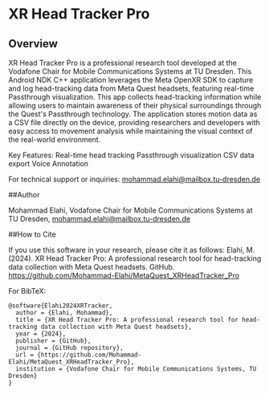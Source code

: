 
# XR Head Tracker Pro 

## Overview
XR Head Tracker Pro is a professional research tool developed at the Vodafone Chair for Mobile Communications Systems at TU Dresden. This Android NDK C++ application leverages the Meta OpenXR SDK to capture and log head-tracking data from Meta Quest headsets, featuring real-time Passthrough visualization. This app collects head-tracking information while allowing users to maintain awareness of their physical surroundings through the Quest's Passthrough technology. The application stores motion data as a CSV file directly on the device, providing researchers and developers with easy access to movement analysis while maintaining the visual context of the real-world environment.

Key Features:
Real-time head tracking 
Passthrough visualization 
CSV data export
Voice Annotation

For technical support or inquiries:
mohammad.elahi@mailbox.tu-dresden.de

##Author

Mohammad Elahi, Vodafone Chair for Mobile Communications Systems at TU Dresden, mohammad.elahi@mailbox.tu-dresden.de

##How to Cite

If you use this software in your research, please cite it as follows:
Elahi, M. (2024). XR Head Tracker Pro: A professional research tool for head-tracking data collection with Meta Quest headsets. GitHub. https://github.com/Mohammad-Elahi/MetaQuest_XRHeadTracker_Pro

For BibTeX:

```
@software{Elahi2024XRTracker,
  author = {Elahi, Mohammad},
  title = {XR Head Tracker Pro: A professional research tool for head-tracking data collection with Meta Quest headsets},
  year = {2024},
  publisher = {GitHub},
  journal = {GitHub repository},
  url = {https://github.com/Mohammad-Elahi/MetaQuest_XRHeadTracker_Pro},
  institution = {Vodafone Chair for Mobile Communications Systems, TU Dresden}
}
